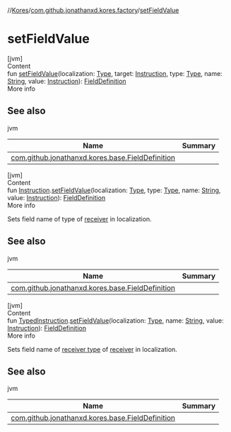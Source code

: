 //[Kores](../index.md)/[com.github.jonathanxd.kores.factory](index.md)/[setFieldValue](set-field-value.md)



# setFieldValue  
[jvm]  
Content  
fun [setFieldValue](set-field-value.md)(localization: [Type](https://docs.oracle.com/javase/8/docs/api/java/lang/reflect/Type.html), target: [Instruction](../com.github.jonathanxd.kores/-instruction/index.md), type: [Type](https://docs.oracle.com/javase/8/docs/api/java/lang/reflect/Type.html), name: [String](https://kotlinlang.org/api/latest/jvm/stdlib/kotlin/-string/index.html), value: [Instruction](../com.github.jonathanxd.kores/-instruction/index.md)): [FieldDefinition](../com.github.jonathanxd.kores.base/-field-definition/index.md)  
More info  


## See also  
  
jvm  
  
|  Name|  Summary| 
|---|---|
| <a name="com.github.jonathanxd.kores.factory//setFieldValue/#java.lang.reflect.Type#com.github.jonathanxd.kores.Instruction#java.lang.reflect.Type#kotlin.String#com.github.jonathanxd.kores.Instruction/PointingToDeclaration/"></a>[com.github.jonathanxd.kores.base.FieldDefinition](../com.github.jonathanxd.kores.base/-field-definition/index.md)| <a name="com.github.jonathanxd.kores.factory//setFieldValue/#java.lang.reflect.Type#com.github.jonathanxd.kores.Instruction#java.lang.reflect.Type#kotlin.String#com.github.jonathanxd.kores.Instruction/PointingToDeclaration/"></a>
  
  


[jvm]  
Content  
fun [Instruction](../com.github.jonathanxd.kores/-instruction/index.md).[setFieldValue](set-field-value.md)(localization: [Type](https://docs.oracle.com/javase/8/docs/api/java/lang/reflect/Type.html), type: [Type](https://docs.oracle.com/javase/8/docs/api/java/lang/reflect/Type.html), name: [String](https://kotlinlang.org/api/latest/jvm/stdlib/kotlin/-string/index.html), value: [Instruction](../com.github.jonathanxd.kores/-instruction/index.md)): [FieldDefinition](../com.github.jonathanxd.kores.base/-field-definition/index.md)  
More info  


Sets field name of type of [receiver](../com.github.jonathanxd.kores/-instruction/index.md) in localization.



## See also  
  
jvm  
  
|  Name|  Summary| 
|---|---|
| <a name="com.github.jonathanxd.kores.factory//setFieldValue/com.github.jonathanxd.kores.Instruction#java.lang.reflect.Type#java.lang.reflect.Type#kotlin.String#com.github.jonathanxd.kores.Instruction/PointingToDeclaration/"></a>[com.github.jonathanxd.kores.base.FieldDefinition](../com.github.jonathanxd.kores.base/-field-definition/index.md)| <a name="com.github.jonathanxd.kores.factory//setFieldValue/com.github.jonathanxd.kores.Instruction#java.lang.reflect.Type#java.lang.reflect.Type#kotlin.String#com.github.jonathanxd.kores.Instruction/PointingToDeclaration/"></a>
  
  


[jvm]  
Content  
fun [TypedInstruction](../com.github.jonathanxd.kores.base/-typed-instruction/index.md).[setFieldValue](set-field-value.md)(localization: [Type](https://docs.oracle.com/javase/8/docs/api/java/lang/reflect/Type.html), name: [String](https://kotlinlang.org/api/latest/jvm/stdlib/kotlin/-string/index.html), value: [Instruction](../com.github.jonathanxd.kores/-instruction/index.md)): [FieldDefinition](../com.github.jonathanxd.kores.base/-field-definition/index.md)  
More info  


Sets field name of [receiver type](../com.github.jonathanxd.kores.base/-typed-instruction/index.md#%5Bcom.github.jonathanxd.kores.base%2FTypedInstruction%2Ftype%2F%23%2FPointingToDeclaration%2F%5D%2FProperties%2F-1211764316) of [receiver](../com.github.jonathanxd.kores.base/-typed-instruction/index.md) in localization.



## See also  
  
jvm  
  
|  Name|  Summary| 
|---|---|
| <a name="com.github.jonathanxd.kores.factory//setFieldValue/com.github.jonathanxd.kores.base.TypedInstruction#java.lang.reflect.Type#kotlin.String#com.github.jonathanxd.kores.Instruction/PointingToDeclaration/"></a>[com.github.jonathanxd.kores.base.FieldDefinition](../com.github.jonathanxd.kores.base/-field-definition/index.md)| <a name="com.github.jonathanxd.kores.factory//setFieldValue/com.github.jonathanxd.kores.base.TypedInstruction#java.lang.reflect.Type#kotlin.String#com.github.jonathanxd.kores.Instruction/PointingToDeclaration/"></a>
  
  



